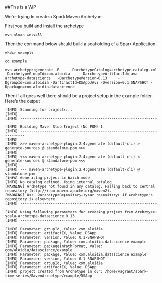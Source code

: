 
##This is a WIP

We're trying to create a Spark Maven Archetype

First you build and install the archetype

```mvn clean install```

Then the command below should build a scaffolding of a Spark Application

```
mkdir example

cd example

mvn archetype:generate -B     -DarchetypeCatalog=archetype-catalog.xml -DarchetypeGroupId=com.aloidia     -DarchetypeArtifactId=java-archetype-datascience   -DarchetypeVersion=0.13     -DgroupId=com.aloidia -DartifactId=DSAppJAva -Dversion=0.1-SNAPSHOT -Dpackage=com.aloidia.datascience
```

Then if all goes well there should be a project setup in the example folder.  Here's the output
```
[INFO] Scanning for projects...
[INFO]                                                                         
[INFO] ------------------------------------------------------------------------
[INFO] Building Maven Stub Project (No POM) 1
[INFO] ------------------------------------------------------------------------
[INFO] 
[INFO] >>> maven-archetype-plugin:2.4:generate (default-cli) > generate-sources @ standalone-pom >>>
[INFO] 
[INFO] <<< maven-archetype-plugin:2.4:generate (default-cli) < generate-sources @ standalone-pom <<<
[INFO] 
[INFO] --- maven-archetype-plugin:2.4:generate (default-cli) @ standalone-pom ---
[INFO] Generating project in Batch mode
[INFO] No catalog defined. Using internal catalog
[WARNING] Archetype not found in any catalog. Falling back to central repository (http://repo.maven.apache.org/maven2).
[WARNING] Use -DarchetypeRepository=<your repository> if archetype's repository is elsewhere.
[INFO] ----------------------------------------------------------------------------
[INFO] Using following parameters for creating project from Archetype: scala-archetype-datascience:0.13
[INFO] ----------------------------------------------------------------------------
[INFO] Parameter: groupId, Value: com.aloidia
[INFO] Parameter: artifactId, Value: DSApp
[INFO] Parameter: version, Value: 0.1-SNAPSHOT
[INFO] Parameter: package, Value: com.aloidia.datascience.example
[INFO] Parameter: packageInPathFormat, Value: com/aloidia/datascience/example
[INFO] Parameter: package, Value: com.aloidia.datascience.example
[INFO] Parameter: version, Value: 0.1-SNAPSHOT
[INFO] Parameter: groupId, Value: com.aloidia
[INFO] Parameter: artifactId, Value: DSApp
[INFO] project created from Archetype in dir: /home/vagrant/spark-time-series/MavenArchetype/example/DSApp
```
